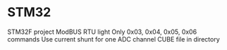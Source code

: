 # STM32
STM32F project ModBUS RTU light
Only 0x03, 0x04, 0x05, 0x06 commands
Use current shunt for one ADC channel
CUBE file in directory
